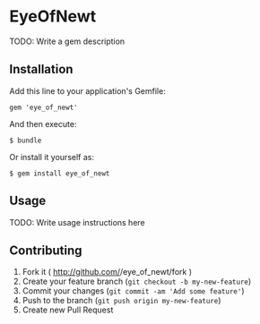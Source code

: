 # EyeOfNewt

TODO: Write a gem description

## Installation

Add this line to your application's Gemfile:

    gem 'eye_of_newt'

And then execute:

    $ bundle

Or install it yourself as:

    $ gem install eye_of_newt

## Usage

TODO: Write usage instructions here

## Contributing

1. Fork it ( http://github.com/<my-github-username>/eye_of_newt/fork )
2. Create your feature branch (`git checkout -b my-new-feature`)
3. Commit your changes (`git commit -am 'Add some feature'`)
4. Push to the branch (`git push origin my-new-feature`)
5. Create new Pull Request
